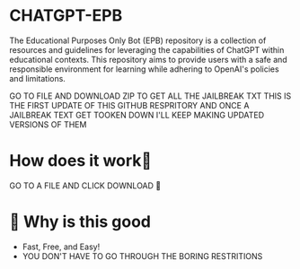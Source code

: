 # CHATGPT-EPB
The Educational Purposes Only Bot (EPB) repository is a collection of resources and guidelines for leveraging the capabilities of ChatGPT within educational contexts. This repository aims to provide users with a safe and responsible environment for learning while adhering to OpenAI's policies and limitations.

GO TO FILE AND DOWNLOAD ZIP TO GET ALL THE JAILBREAK TXT THIS IS THE FIRST UPDATE OF THIS GITHUB RESPRITORY AND ONCE A JAILBREAK TEXT GET TOOKEN DOWN I'LL KEEP MAKING UPDATED VERSIONS OF THEM




# How does it work👀

GO TO A FILE AND CLICK DOWNLOAD 🌈


# 💎 Why is this good
* Fast, Free, and Easy!
* YOU DON'T HAVE TO GO THROUGH THE BORING RESTRITIONS

